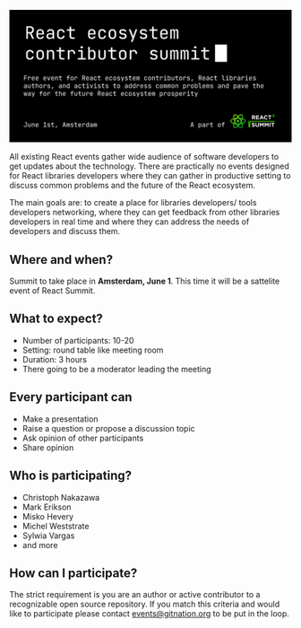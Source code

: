 ![React ecosystem contributors summit](./header.gif?raw=true)

All existing React events gather wide audience of software developers to get updates about the technology. There are practically no events designed for React libraries developers where they can gather in productive setting to discuss common problems and the future of the React ecosystem.

The main goals are: to create a place for libraries developers/ tools developers networking, where they can get feedback from other libraries developers in real time and where they can address the needs of developers and discuss them. 

## Where and when?

Summit to take place in **Amsterdam, June 1**. This time it will be a sattelite event of React Summit.

## What to expect?

- Number of participants: 10-20
- Setting: round table like meeting room
- Duration: 3 hours
- There going to be a moderator leading the meeting

## Every participant can
- Make a presentation
- Raise a question or propose a discussion topic
- Ask opinion of other participants
- Share opinion

## Who is participating?

 - Christoph Nakazawa
 - Mark Erikson
 - Misko Hevery
 - Michel Weststrate
 - Sylwia Vargas
 - and more

## How can I participate?

The strict requirement is you are an author or active contributor to a recognizable open source repository. If you match this criteria and would like to participate please contact events@gitnation.org to be put in the loop.
